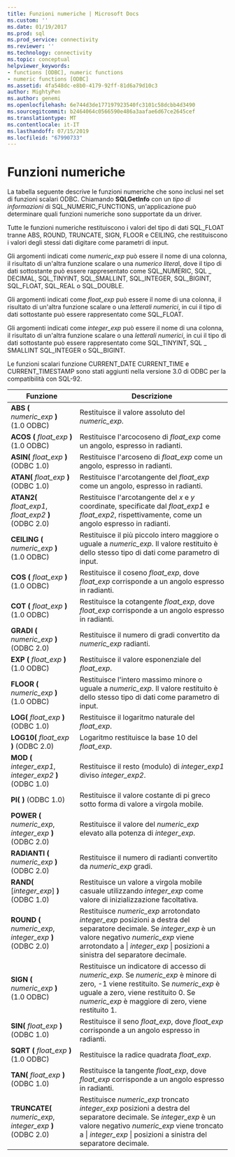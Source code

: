 ```yaml
---
title: Funzioni numeriche | Microsoft Docs
ms.custom: ''
ms.date: 01/19/2017
ms.prod: sql
ms.prod_service: connectivity
ms.reviewer: ''
ms.technology: connectivity
ms.topic: conceptual
helpviewer_keywords:
- functions [ODBC], numeric functions
- numeric functions [ODBC]
ms.assetid: 4fa548dc-e8b0-4179-92ff-81d6a79d10c3
author: MightyPen
ms.author: genemi
ms.openlocfilehash: 6e744d3de177197923540fc3101c58dcbb4d3490
ms.sourcegitcommit: b2464064c0566590e486a3aafae6d67ce2645cef
ms.translationtype: MT
ms.contentlocale: it-IT
ms.lasthandoff: 07/15/2019
ms.locfileid: "67990733"
---
```

# <a name="numeric-functions"></a>Funzioni numeriche
La tabella seguente descrive le funzioni numeriche che sono inclusi nel set di funzioni scalari ODBC. Chiamando **SQLGetInfo** con un *tipo di informazioni* di SQL_NUMERIC_FUNCTIONS, un'applicazione può determinare quali funzioni numeriche sono supportate da un driver.  
  
 Tutte le funzioni numeriche restituiscono i valori del tipo di dati SQL_FLOAT tranne ABS, ROUND, TRUNCATE, SIGN, FLOOR e CEILING, che restituiscono i valori degli stessi dati digitare come parametri di input.  
  
 Gli argomenti indicati come *numeric_exp* può essere il nome di una colonna, il risultato di un'altra funzione scalare o una *numerico litera*l, dove il tipo di dati sottostante può essere rappresentato come SQL_NUMERIC, SQL _ DECIMAL, SQL_TINYINT, SQL_SMALLINT, SQL_INTEGER, SQL_BIGINT, SQL_FLOAT, SQL_REAL o SQL_DOUBLE.  
  
 Gli argomenti indicati come *float_exp* può essere il nome di una colonna, il risultato di un'altra funzione scalare o una *letterali numerici*, in cui il tipo di dati sottostante può essere rappresentato come SQL_FLOAT.  
  
 Gli argomenti indicati come *integer_exp* può essere il nome di una colonna, il risultato di un'altra funzione scalare o una *letterali numerici*, in cui il tipo di dati sottostante può essere rappresentato come SQL_TINYINT, SQL _ SMALLINT SQL_INTEGER o SQL_BIGINT.  
  
 Le funzioni scalari funzione CURRENT_DATE CURRENT_TIME e CURRENT_TIMESTAMP sono stati aggiunti nella versione 3.0 di ODBC per la compatibilità con SQL-92.  
  
|Funzione|Descrizione|  
|--------------|-----------------|  
|**ABS (** _numeric_exp_ **)** (1.0 ODBC)|Restituisce il valore assoluto del *numeric_exp*.|  
|**ACOS (** _float_exp_ **)** (1.0 ODBC)|Restituisce l'arcocoseno di *float_exp* come un angolo, espresso in radianti.|  
|**ASIN(** _float_exp_ **)**  (ODBC 1.0)|Restituisce l'arcoseno di *float_exp* come un angolo, espresso in radianti.|  
|**ATAN(** _float_exp_ **)**  (ODBC 1.0)|Restituisce l'arcotangente del *float_exp* come un angolo, espresso in radianti.|  
|**ATAN2(** _float_exp1_, _float_exp2_ **)**  (ODBC 2.0)|Restituisce l'arcotangente del *x* e *y* coordinate, specificate dal *float_exp1* e *float_exp2*, rispettivamente, come un angolo espresso in radianti.|  
|**CEILING (** _numeric_exp_ **)** (1.0 ODBC)|Restituisce il più piccolo intero maggiore o uguale a *numeric_exp*. Il valore restituito è dello stesso tipo di dati come parametro di input.|  
|**COS (** _float_exp_ **)** (1.0 ODBC)|Restituisce il coseno *float_exp*, dove *float_exp* corrisponde a un angolo espresso in radianti.|  
|**COT (** _float_exp_ **)** (1.0 ODBC)|Restituisce la cotangente *float_exp*, dove *float_exp* corrisponde a un angolo espresso in radianti.|  
|**GRADI (** _numeric_exp_ **)** (ODBC 2.0)|Restituisce il numero di gradi convertito da *numeric_exp* radianti.|  
|**EXP (** _float_exp_ **)** (1.0 ODBC)|Restituisce il valore esponenziale del *float_exp*.|  
|**FLOOR (** _numeric_exp_ **)** (1.0 ODBC)|Restituisce l'intero massimo minore o uguale a *numeric_exp*. Il valore restituito è dello stesso tipo di dati come parametro di input.|  
|**LOG(** _float_exp_ **)**  (ODBC 1.0)|Restituisce il logaritmo naturale del *float_exp*.|  
|**LOG10(** _float_exp_ **)**  (ODBC 2.0)|Logaritmo restituisce la base 10 del *float_exp*.|  
|**MOD (** _integer_exp1_, _integer_exp2_ **)** (ODBC 1.0)|Restituisce il resto (modulo) di *integer_exp1* diviso *integer_exp2*.|  
|**PI( )**  (ODBC 1.0)|Restituisce il valore costante di pi greco sotto forma di valore a virgola mobile.|  
|**POWER (** _numeric_exp_, _integer_exp_ **)** (ODBC 2.0)|Restituisce il valore del *numeric_exp* elevato alla potenza di *integer_exp*.|  
|**RADIANTI (** _numeric_exp_ **)** (ODBC 2.0)|Restituisce il numero di radianti convertito da *numeric_exp* gradi.|  
|**RAND(** [*integer_exp*] **)**  (ODBC 1.0)|Restituisce un valore a virgola mobile casuale utilizzando *integer_exp* come valore di inizializzazione facoltativa.|  
|**ROUND (** _numeric_exp_, _integer_exp_ **)** (ODBC 2.0)|Restituisce *numeric_exp* arrotondato *integer_exp* posizioni a destra del separatore decimale. Se *integer_exp* è un valore negativo *numeric_exp* viene arrotondato a &#124; *integer_exp* &#124; posizioni a sinistra del separatore decimale.|  
|**SIGN (** _numeric_exp_ **)** (1.0 ODBC)|Restituisce un indicatore di accesso di *numeric_exp*. Se *numeric_exp* è minore di zero, -1 viene restituito. Se *numeric_exp* è uguale a zero, viene restituito 0. Se *numeric_exp* è maggiore di zero, viene restituito 1.|  
|**SIN(** _float_exp_ **)**  (ODBC 1.0)|Restituisce il seno *float_exp*, dove *float_exp* corrisponde a un angolo espresso in radianti.|  
|**SQRT (** _float_exp_ **)** (1.0 ODBC)|Restituisce la radice quadrata *float_exp*.|  
|**TAN(** _float_exp_ **)**  (ODBC 1.0)|Restituisce la tangente *float_exp*, dove *float_exp* corrisponde a un angolo espresso in radianti.|  
|**TRUNCATE(** _numeric_exp_, _integer_exp_ **)**  (ODBC 2.0)|Restituisce *numeric_exp* troncato *integer_exp* posizioni a destra del separatore decimale. Se *integer_exp* è un valore negativo *numeric_exp* viene troncato a &#124; *integer_exp* &#124; posizioni a sinistra del separatore decimale.|
